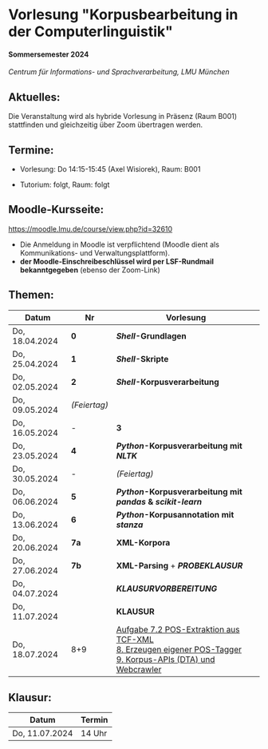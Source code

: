 # Vorlesung "Korpusbearbeitung in der Computerlinguistik"

#### Sommersemester 2024

*Centrum für Informations- und Sprachverarbeitung, LMU München*


## Aktuelles:

Die Veranstaltung wird als hybride Vorlesung in Präsenz (Raum B001) stattfinden und gleichzeitig über Zoom übertragen werden.


## Termine:

- Vorlesung: Do 14:15-15:45 (Axel Wisiorek), Raum: B001

- Tutorium: folgt, Raum: folgt



## Moodle-Kursseite:

https://moodle.lmu.de/course/view.php?id=32610


- Die Anmeldung in Moodle ist verpflichtend (Moodle dient als Kommunikations- und Verwaltungsplattform).
- **der Moodle-Einschreibeschlüssel wird per LSF-Rundmail bekanntgegeben** (ebenso der Zoom-Link)




## Themen:

| Datum  | Nr | Vorlesung | 
| ------------- | ------------- | ------------- | 
|  Do, 18.04.2024 |  **0** | ***Shell*-Grundlagen** |
|  Do, 25.04.2024 |   **1** | ***Shell*-Skripte** |
|  Do, 02.05.2024 |  **2** | ***Shell*-Korpusverarbeitung** |
|  Do, 09.05.2024 | *(Feiertag)* |
|  Do, 16.05.2024 |  - | **3** | ***Shell*-Encoding und Textmanipulation mit *sed***  |
|  Do, 23.05.2024 |   **4** | ***Python*-Korpusverarbeitung mit *NLTK*** |
|  Do, 30.05.2024 |  - | *(Feiertag)* |
|  Do, 06.06.2024 | **5** |  ***Python*-Korpusverarbeitung mit *pandas* & *scikit-learn*** |
|  Do, 13.06.2024 | **6** | ***Python*-Korpusannotation mit *stanza*** |
|  Do, 20.06.2024 |  **7a** | **XML-Korpora** |
|  Do, 27.06.2024 |  **7b** |  **XML-Parsing** + ***PROBEKLAUSUR*** |
|  Do, 04.07.2024 |   | ***KLAUSURVORBEREITUNG*** |
|  Do, 11.07.2024 |   | **KLAUSUR** |
|  Do, 18.07.2024 |  8+9 | [Aufgabe 7.2 POS-Extraktion aus TCF-XML](https://github.com/awisiorek/kb22/blob/main/07_xml_corpus/07_aufgaben/07_aufgaben.ipynb)<br>[8. Erzeugen eigener POS-Tagger](https://github.com/awisiorek/kb22/blob/main/08_pos_tagging/08_pos_tagging.ipynb)<br>[9. Korpus-APIs (DTA) und Webcrawler](https://github.com/awisiorek/kb22/blob/main/09_corpus_api/09_api.ipynb) |


## Klausur:

| Datum  | Termin | 
| ------------- | ------------- | 
|  Do, 11.07.2024 |  14 Uhr   | 


